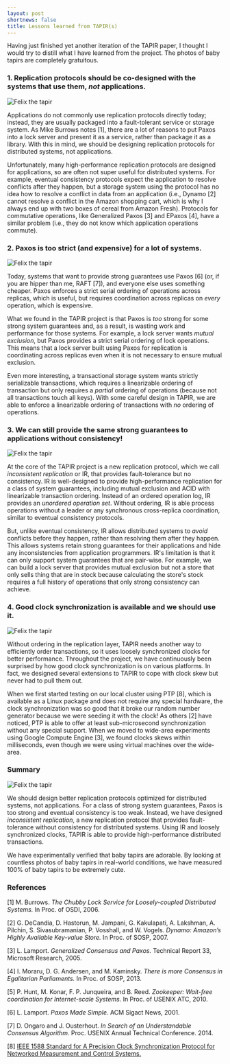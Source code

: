 ```yaml
---
layout: post
shortnews: false
title: Lessons learned from TAPIR(s)
---
```


Having just finished yet another iteration of the TAPIR paper, I
thought I would try to distill what I have learned from the
project. The photos of baby tapirs are completely gratuitous.

### 1. Replication protocols should be co-designed with the systems that use them, *not* applications.

<div class="col-xs-4 pull-right">
<img src="http://i.imgur.com/xJjwVhP.jpg" alt="Felix the tapir"
      class="img-thumbnail">
</div>

Applications do not commonly use replication protocols directly today;
instead, they are usually packaged into a fault-tolerant service or
storage system.  As Mike Burrows notes [1], there are a lot of reasons
to put Paxos into a lock server and present it as a service, rather
than package it as a library.  With this in mind, we should be
designing replication protocols for distributed systems, not
applications.

Unfortunately, many high-performance replication protocols are
designed for applications, so are often not super useful for
distributed systems. For example, eventual consistency protocols
expect the application to resolve conflicts after they happen, but a
storage system using the protocol has no idea how to resolve a
conflict in data from an application (i.e., Dynamo [2] cannot resolve
a conflict in the Amazon shopping cart, which is why I always end up
with two boxes of cereal from Amazon Fresh). Protocols for commutative
operations, like Generalized Paxos [3] and EPaxos [4], have a similar
problem (i.e., they do not know which application operations commute).

<!---
Optimized replication protocols are often not super useful for
distributed systems.  For example, protocols , only work if
the the storage system *and* application have commutative
operations. This means that system designer has to carefully design
for commutativity and then count on the application programmer to do
the same; even then, a large set of systems and application operations
just do not commute. Eventual consistency protocols have a similar
problem: they expect the application to resolve conflicts after they
happen, but a storage system has no idea how to resolve a conflict in
data handed to them by *their* application.
For example, Dynamo [2]
has to rely on Amazon's shopping cart application to resolve conflicts
because it does not know how to do so in a general-purpose way.
!-->

### 2. Paxos is too strict (and expensive) for a lot of systems.

<div class="col-xs-4 pull-right">
<img src="https://c2.staticflickr.com/6/5510/11690414524_4a2d975825_b.jpg" alt="Felix the tapir"
      class="img-thumbnail">
</div>

Today, systems that want to provide strong guarantees use Paxos \[6\]
(or, if you are hipper than me, RAFT [7]), and everyone else uses
something cheaper.  Paxos enforces a strict serial ordering of
operations across replicas, which is useful, but requires coordination
across replicas on *every* operation, which is expensive.

What we found in the TAPIR project is that Paxos is *too* strong for
some strong system guarantees and, as a result, is wasting work and
performance for those systems.  For example, a lock server wants
*mutual exclusion*, but Paxos provides a strict serial ordering of
lock operations. This means that a lock server built using Paxos for
replication is coordinating across replicas even when it is not
necessary to ensure mutual exclusion.

Even more interesting, a transactional storage system wants strictly
serializable transactions, which requires a linearizable ordering of
transaction but only requires a *partial* ordering of operations
(because not all transactions touch all keys).  With some careful
design in TAPIR, we are able to enforce a linearizable ordering of
transactions with *no* ordering of operations.


### 3. We can still provide the same strong guarantees to applications without consistency!

<div class="col-xs-4 pull-right">
<img src="http://37.media.tumblr.com/2d3ef9090bd30d760d621dfca6512a65/tumblr_mojh9fi4Ef1qd479ro1_500.jpg" alt="Felix the tapir"
      class="img-thumbnail">
</div>

At the core of the TAPIR project is a new replication protocol, which
we call *inconsistent replication* or IR, that provides
fault-tolerance but no consistency.  IR is well-designed to provide
high-performance replication for a class of system guarantees,
including mutual exclusion and ACID with linearizable transaction
ordering.  Instead of an ordered operation log, IR provides an
*unordered operation set*.  Without ordering, IR is able process
operations without a leader or any synchronous cross-replica
coordination, similar to eventual consistency protocols.

But, unlike eventual consistency, IR allows distributed systems to
*avoid* conflicts before they happen, rather than resolving them after
they happen. This allows systems retain strong guarantees for their
applications and hide any inconsistencies from application
programmers. IR's limitation is that it can only support system
guarantees that are pair-wise.  For example, we can build a lock
server that provides mutual exclusion but not a store that only sells
thing that are in stock because calculating the store's stock requires
a full history of operations that only strong consistency can achieve.

### 4. Good clock synchronization is available and we should use it.

<div class="col-xs-4 pull-right">
<img src="https://c1.staticflickr.com/1/6/76059463_2ec021caa9.jpg" alt="Felix the tapir"
      class="img-thumbnail">
</div>

Without ordering in the replication layer, TAPIR needs another way to
efficiently order transactions, so it uses loosely synchronized clocks
for better performance.  Throughout the project, we have continuously been
surprised by how good clock synchronization is on various
platforms. In fact, we designed several extensions to TAPIR to cope
with clock skew but never had to pull them out.

When we first started testing on our local cluster using PTP [8],
which is available as a Linux package and does not require any special
hardware, the clock synchronization was so good that it broke our
random number generator because we were seeding it with the clock!  As
others [2] have noticed, PTP is able to offer at least sub-microsecond
synchronization without any special support. When we moved to
wide-area experiments using Google Compute Engine [3], we found clocks
skews within milliseconds, even though we were using virtual machines
over the wide-area.

<!---
Table 1 gives a profile of our Google Compute
Engine testbed.

|        | US  | Europe | Asia  | US | Europe | Asia |
| ------ | --- | ------ | ----- | --- | --- | --- |
| US     | 1.2 | 111.3  | 166.5 | 3.4 | 1.3 | 1.86 |
| Europe |     | 0.8    | 261.8 | | 0.1 | 1.9 |
| Asia|  |     | 10.8   |       |   | .3 |
!--->

<!---
### 5. Tapirs are cute and baby tapirs are really cute.

We have experimentally verified that tapirs are adorable. By looking
at countless photos of baby tapirs in real-world conditions, we have
measured 100% of baby tapirs to be extremely cute.
!--->

### Summary

<div class="col-xs-4 pull-right">
<img src="http://caveviews.blogs.com/.a/6a00d8341bffd953ef017d4295b0d2970c-pi" alt="Felix the tapir"
      class="img-thumbnail">
</div>

We should design better replication protocols optimized for
distributed systems, not applications. For a class of strong system
guarantees, Paxos is too strong and eventual consistency is too
weak. Instead, we have designed *inconsistent replication*, a new
replication protocol that provides fault-tolerance without consistency
for distributed systems. Using IR and loosely synchronized clocks,
TAPIR is able to provide high-performance distributed transactions.

We have experimentally verified that baby tapirs are adorable. By
looking at countless photos of baby tapirs in real-world conditions,
we have measured 100% of baby tapirs to be extremely cute.

<!---
To find out more, check out our tech report:
- **[Building Consistent Transactions with Inconsistent Replication.]({{ site.base }}/papers/tapir-tr14.pdf)**   
Irene Zhang, Naveen Kr. Sharma, Adriana Szekeres, Arvind Krishnamurthy, Dan R. K. Ports.   
UW Technical Report UW-CSE-14-12-01.
!--->

### References

[1] M. Burrows. *The Chubby Lock Service for Loosely-coupled
Distributed Systems.* In Proc. of OSDI, 2006.

[2] G. DeCandia, D. Hastorun, M. Jampani, G. Kakulapati, A. Lakshman,
A. Pilchin, S. Sivasubramanian, P. Vosshall, and W. Vogels. *Dynamo:
Amazon’s Highly Available Key-value Store.* In Proc. of SOSP, 2007.

[3] L. Lamport. *Generalized Consensus and Paxos.* Technical Report 33,
Microsoft Research, 2005.

[4] I. Moraru, D. G. Andersen, and M. Kaminsky. *There is more
Consensus in Egalitarian Parliaments.* In Proc. of SOSP, 2013.

[5] P. Hunt, M. Konar, F. P. Junqueira, and B. Reed. *Zookeeper:
Wait-free coordination for Internet-scale Systems.* In Proc. of USENIX
ATC, 2010.

[6] L. Lamport. *Paxos Made Simple.* ACM Sigact News, 2001.

[7] D. Ongaro and J. Ousterhout. *In Search of an Understandable Consensus Algorithm.* Proc. USENIX Annual Technical Conference. 2014.

[8] [IEEE 1588 Standard for A Precision Clock Synchronization Protocol for Networked Measurement and Control
Systems.](http://www.nist.gov/el/isd/ieee/ieee1588.cfm.)